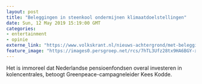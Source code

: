 ```yaml
---
layout: post
title: "Beleggingen in steenkool ondermijnen klimaatdoelstellingen"
date: Sun, 12 May 2019 15:19:00 GMT
categories: 
- entertainment 
- opinie 
externe_link: "https://www.volkskrant.nl/nieuws-achtergrond/met-beleggingen-in-steenkool-ondermijnt-de-financiele-sector-de-klimaatdoelstellingen~b58729bef/"
feature_image: "https://images0.persgroep.net/rcs/7hTL3Ufz28tx9HA6BGY-xIOJ-D4/diocontent/146667743/_crop/1961/0/2798/2800/_fill/320/320?appId=93a17a8fd81db0de025c8abd1cca1279&quality=0.85"
---
```


Het is immoreel dat Nederlandse pensioenfondsen overal investeren in kolencentrales, betoogt Greenpeace-campagneleider Kees Kodde.
